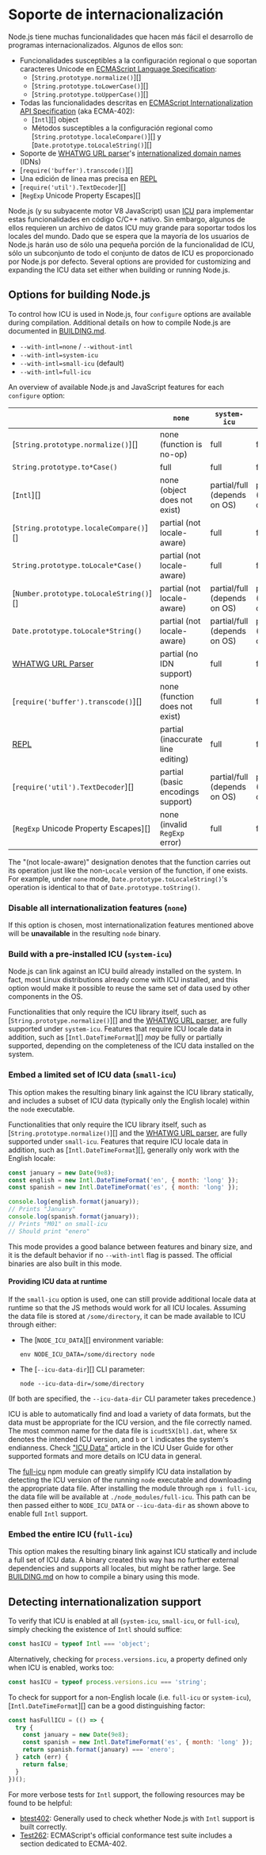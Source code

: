 # Soporte de internacionalización

<!--introduced_in=v8.2.0-->

<!-- type=misc -->

Node.js tiene muchas funcionalidades que hacen más fácil el desarrollo de programas internacionalizados. Algunos de ellos son:

- Funcionalidades susceptibles a la configuración regional o que soportan caracteres Unicode en [ECMAScript Language Specification](https://tc39.github.io/ecma262/): 
    - [`String.prototype.normalize()`][]
    - [`String.prototype.toLowerCase()`][]
    - [`String.prototype.toUpperCase()`][]
- Todas las funcionalidades descritas en [ECMAScript Internationalization API Specification](https://tc39.github.io/ecma402/) (aka ECMA-402): 
    - [`Intl`][] object
    - Métodos susceptibles a la configuración regional como [`String.prototype.localeCompare()`][] y [`Date.prototype.toLocaleString()`][]
- Soporte de [WHATWG URL parser](url.html#url_the_whatwg_url_api)'s [internationalized domain names](https://en.wikipedia.org/wiki/Internationalized_domain_name) (IDNs)
- [`require('buffer').transcode()`][]
- Una edición de linea mas precisa en [REPL](repl.html#repl_repl)
- [`require('util').TextDecoder`][]
- [`RegExp` Unicode Property Escapes][]

Node.js (y su subyacente motor V8 JavaScript) usan [ICU](http://icu-project.org/) para implementar estas funcionalidades en código C/C++ nativo. Sin embargo, algunos de ellos requieren un archivo de datos ICU muy grande para soportar todos los locales del mundo. Dado que se espera que la mayoría de los usuarios de Node.js harán uso de sólo una pequeña porción de la funcionalidad de ICU, sólo un subconjunto de todo el conjunto de datos de ICU es proporcionado por Node.js por defecto. Several options are provided for customizing and expanding the ICU data set either when building or running Node.js.

## Options for building Node.js

To control how ICU is used in Node.js, four `configure` options are available during compilation. Additional details on how to compile Node.js are documented in [BUILDING.md](https://github.com/nodejs/node/blob/master/BUILDING.md).

- `--with-intl=none` / `--without-intl`
- `--with-intl=system-icu`
- `--with-intl=small-icu` (default)
- `--with-intl=full-icu`

An overview of available Node.js and JavaScript features for each `configure` option:

|                                                      | `none`                            | `system-icu`                 | `small-icu`            | `full-icu` |
| ---------------------------------------------------- | --------------------------------- | ---------------------------- | ---------------------- | ---------- |
| [`String.prototype.normalize()`][]                   | none (function is no-op)          | full                         | full                   | full       |
| `String.prototype.to*Case()`                         | full                              | full                         | full                   | full       |
| [`Intl`][]                                           | none (object does not exist)      | partial/full (depends on OS) | partial (English-only) | full       |
| [`String.prototype.localeCompare()`][]               | partial (not locale-aware)        | full                         | full                   | full       |
| `String.prototype.toLocale*Case()`                   | partial (not locale-aware)        | full                         | full                   | full       |
| [`Number.prototype.toLocaleString()`][]              | partial (not locale-aware)        | partial/full (depends on OS) | partial (English-only) | full       |
| `Date.prototype.toLocale*String()`                   | partial (not locale-aware)        | partial/full (depends on OS) | partial (English-only) | full       |
| [WHATWG URL Parser](url.html#url_the_whatwg_url_api) | partial (no IDN support)          | full                         | full                   | full       |
| [`require('buffer').transcode()`][]                  | none (function does not exist)    | full                         | full                   | full       |
| [REPL](repl.html#repl_repl)                          | partial (inaccurate line editing) | full                         | full                   | full       |
| [`require('util').TextDecoder`][]                    | partial (basic encodings support) | partial/full (depends on OS) | partial (Unicode-only) | full       |
| [`RegExp` Unicode Property Escapes][]                | none (invalid `RegExp` error)     | full                         | full                   | full       |

The "(not locale-aware)" designation denotes that the function carries out its operation just like the non-`Locale` version of the function, if one exists. For example, under `none` mode, `Date.prototype.toLocaleString()`'s operation is identical to that of `Date.prototype.toString()`.

### Disable all internationalization features (`none`)

If this option is chosen, most internationalization features mentioned above will be **unavailable** in the resulting `node` binary.

### Build with a pre-installed ICU (`system-icu`)

Node.js can link against an ICU build already installed on the system. In fact, most Linux distributions already come with ICU installed, and this option would make it possible to reuse the same set of data used by other components in the OS.

Functionalities that only require the ICU library itself, such as [`String.prototype.normalize()`][] and the [WHATWG URL parser](url.html#url_the_whatwg_url_api), are fully supported under `system-icu`. Features that require ICU locale data in addition, such as [`Intl.DateTimeFormat`][] *may* be fully or partially supported, depending on the completeness of the ICU data installed on the system.

### Embed a limited set of ICU data (`small-icu`)

This option makes the resulting binary link against the ICU library statically, and includes a subset of ICU data (typically only the English locale) within the `node` executable.

Functionalities that only require the ICU library itself, such as [`String.prototype.normalize()`][] and the [WHATWG URL parser](url.html#url_the_whatwg_url_api), are fully supported under `small-icu`. Features that require ICU locale data in addition, such as [`Intl.DateTimeFormat`][], generally only work with the English locale:

```js
const january = new Date(9e8);
const english = new Intl.DateTimeFormat('en', { month: 'long' });
const spanish = new Intl.DateTimeFormat('es', { month: 'long' });

console.log(english.format(january));
// Prints "January"
console.log(spanish.format(january));
// Prints "M01" on small-icu
// Should print "enero"
```

This mode provides a good balance between features and binary size, and it is the default behavior if no `--with-intl` flag is passed. The official binaries are also built in this mode.

#### Providing ICU data at runtime

If the `small-icu` option is used, one can still provide additional locale data at runtime so that the JS methods would work for all ICU locales. Assuming the data file is stored at `/some/directory`, it can be made available to ICU through either:

- The [`NODE_ICU_DATA`][] environment variable:
    
    ```shell
    env NODE_ICU_DATA=/some/directory node
    ```

- The [`--icu-data-dir`][] CLI parameter:
    
    ```shell
    node --icu-data-dir=/some/directory
    ```

(If both are specified, the `--icu-data-dir` CLI parameter takes precedence.)

ICU is able to automatically find and load a variety of data formats, but the data must be appropriate for the ICU version, and the file correctly named. The most common name for the data file is `icudt5X[bl].dat`, where `5X` denotes the intended ICU version, and `b` or `l` indicates the system's endianness. Check ["ICU Data"](http://userguide.icu-project.org/icudata) article in the ICU User Guide for other supported formats and more details on ICU data in general.

The [full-icu](https://www.npmjs.com/package/full-icu) npm module can greatly simplify ICU data installation by detecting the ICU version of the running `node` executable and downloading the appropriate data file. After installing the module through `npm i full-icu`, the data file will be available at `./node_modules/full-icu`. This path can be then passed either to `NODE_ICU_DATA` or `--icu-data-dir` as shown above to enable full `Intl` support.

### Embed the entire ICU (`full-icu`)

This option makes the resulting binary link against ICU statically and include a full set of ICU data. A binary created this way has no further external dependencies and supports all locales, but might be rather large. See [BUILDING.md](https://github.com/nodejs/node/blob/master/BUILDING.md#build-with-full-icu-support-all-locales-supported-by-icu) on how to compile a binary using this mode.

## Detecting internationalization support

To verify that ICU is enabled at all (`system-icu`, `small-icu`, or `full-icu`), simply checking the existence of `Intl` should suffice:

```js
const hasICU = typeof Intl === 'object';
```

Alternatively, checking for `process.versions.icu`, a property defined only when ICU is enabled, works too:

```js
const hasICU = typeof process.versions.icu === 'string';
```

To check for support for a non-English locale (i.e. `full-icu` or `system-icu`), [`Intl.DateTimeFormat`][] can be a good distinguishing factor:

```js
const hasFullICU = (() => {
  try {
    const january = new Date(9e8);
    const spanish = new Intl.DateTimeFormat('es', { month: 'long' });
    return spanish.format(january) === 'enero';
  } catch (err) {
    return false;
  }
})();
```

For more verbose tests for `Intl` support, the following resources may be found to be helpful:

- [btest402](https://github.com/srl295/btest402): Generally used to check whether Node.js with `Intl` support is built correctly.
- [Test262](https://github.com/tc39/test262/tree/master/test/intl402): ECMAScript's official conformance test suite includes a section dedicated to ECMA-402.